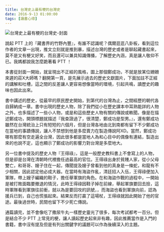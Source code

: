 ```yaml
---
title: 台灣史上最有梗的台灣史
date: 2016-9-13 01:00:00
tags: [讀書心得]
---
```


![台灣史上最有梗的台灣史-封面](http://i.imgur.com/tYhUNK1.jpg)

說起 PTT 上的『藏書界的竹野內豐』，有誰不認識呢？偶爾逛逛八卦板，看到這位作者的文章一出現，推文立刻就是推到暴，描述台灣的歷史或者是聊起藏書起來，莫不是又有梗又好笑，而且還可以兼具知識傳播，了解歷史內涵，真是讓人敬仰不已。我媽都說我怎麼跪著看 PTT ！

本書從封面一開始，就呈現出不正經的風格，圖上那個鄭成功，不就是放某位姍姍來遲的莊X大師嗎？翻開第一頁，是先展示過去的歷史文獻圖片，下面加註不正經的講解和吐槽，這之間的反差讓人更容易想像當時的環境，引起共鳴，讀歷史的趣味也因此出來。

書中講述的歷史，從最早的原民歷史開始，到第代的台灣為止，之間經歷的朝代各自歸納成一章。書中出現的歷史人物，除了我們從小在歷史課本中耳熟能詳的人物之外，也多描述了一些小人物，或是和這些歷史人物有關的傳說或軼聞。像是在描述鄭成功，開頭標題就描述『我查證過了，很清楚，鄭成功是型男。』，還有鄭成功雖然在台灣統治上只有短短的六個月，但是台灣各地由北到南都有留下不少鄭成功在當地的事蹟傳說，讓人不禁想到他是多麼賣力在製造傳說阿XD。當然，鄭成功哪有那麼有空走遍全台灣，因此很多都是當地人為和心目中的偶像有連結，製造出來的也說不定，這也顯示了鄭成功的影響力對台灣是多麼地大。

另一位書中提及的歷史人物『王得祿』，這是一般歷史教科書上不會寫上的人物，但是卻是台灣在清朝時代裡擔任過最高的官位。王得祿出身於貧賤人家，從小父母雙亡，和哥哥、嫂子住在一起，傳聞提及嫂子曾看到他的真身是一條蛇，和龍有不少相關，因此認定他必成大器。在當時有海盜作亂，清廷招人入伍，王得祿便加入軍隊，帶上嫂子編織的鞋子，擔任舉軍旗的角色。在和海盜作戰的過程中，一開始是被打敗面臨要撤退的情況，此時王得祿因鞋子掉在前線，舉起軍旗要回去撿，這時軍隊看到軍旗往前衝，就以為是要回攻的訊號，，而海盜也看到軍旗向前，認為援兵已到，自己也慌張起來。結果反而打贏了這場杖，王得祿就因此開始了他的官途。最後過世時，民間也留下不少死亡傳說。

通篇讀完，並不會像吃了撒尿牛丸一樣歷史靈光了很多，每次考試都考一百分。但是結合不少 PTT 上常見的梗，讓人讀起歷史起來非有趣，因此推薦當作是入門的書籍，書中沒有提及但是有列出關鍵字的議題可以作為後續深入的主題。
